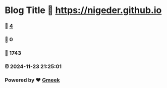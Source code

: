 # Blog Title :link: https://nigeder.github.io 
### :page_facing_up: [4](https://nigeder.github.io/tag.html) 
### :speech_balloon: 0 
### :hibiscus: 1743 
### :alarm_clock: 2024-11-23 21:25:01 
### Powered by :heart: [Gmeek](https://github.com/Meekdai/Gmeek)
